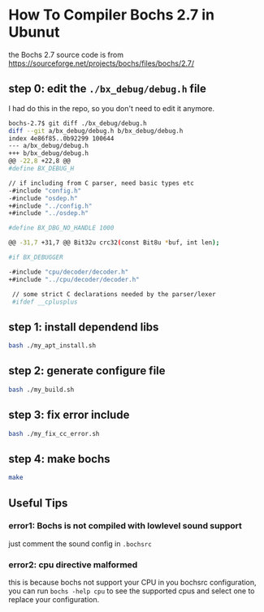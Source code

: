 # How To Compiler Bochs 2.7 in Ubunut

the Bochs 2.7 source code is from https://sourceforge.net/projects/bochs/files/bochs/2.7/

## step 0: edit the `./bx_debug/debug.h` file

I had do this in the repo, so you don't need to edit it anymore.

```bash
bochs-2.7$ git diff ./bx_debug/debug.h
diff --git a/bx_debug/debug.h b/bx_debug/debug.h
index 4e86f85..0b92299 100644
--- a/bx_debug/debug.h
+++ b/bx_debug/debug.h
@@ -22,8 +22,8 @@
#define BX_DEBUG_H

// if including from C parser, need basic types etc
-#include "config.h"
-#include "osdep.h"
+#include "../config.h"
+#include "../osdep.h"

#define BX_DBG_NO_HANDLE 1000

@@ -31,7 +31,7 @@ Bit32u crc32(const Bit8u *buf, int len);

#if BX_DEBUGGER

-#include "cpu/decoder/decoder.h"
+#include "../cpu/decoder/decoder.h"

 // some strict C declarations needed by the parser/lexer
 #ifdef __cplusplus
```

## step 1: install dependend libs

```bash
bash ./my_apt_install.sh
```

## step 2: generate configure file

```bash
bash ./my_build.sh
```

## step 3: fix error include

```bash
bash ./my_fix_cc_error.sh
```

## step 4: make bochs

```bash
make
```

## Useful Tips

### error1:  Bochs is not compiled with lowlevel sound support

just comment the sound config in `.bochsrc`

### error2: cpu directive malformed

this is because bochs not support your CPU in you bochsrc configuration,
you can run `bochs -help cpu` to see the supported cpus and select one
to replace your configuration.
